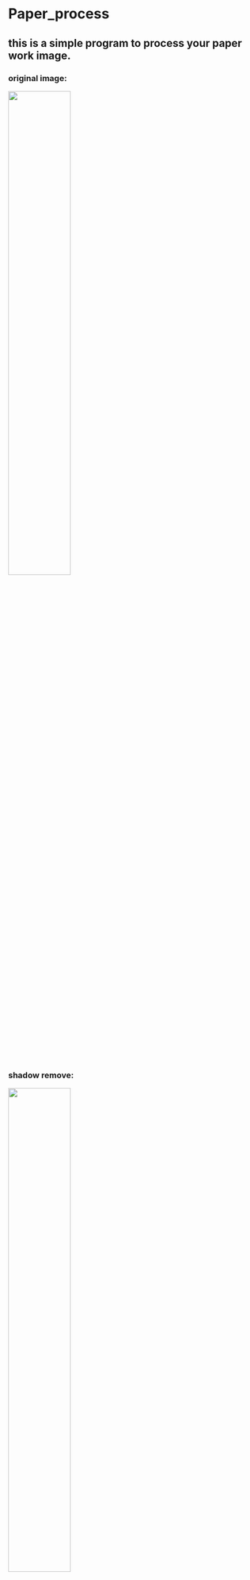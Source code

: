 # Paper_process
## this is a simple program to process your paper work image.
### original image:
<img src="https://raw.githubusercontent.com/Max1993914/Paper_process/master/images/1.jpg" width="50%" height="50%"/><br>
### shadow remove:
<img src="https://raw.githubusercontent.com/Max1993914/Paper_process/master/images/1_rs.jpg" width="50%" height="50%"/><br>
## prerequisite:
python3 <br>
opencv=3.4.2.16 (around this version should be okay)
## run:
python run.py --image_address "address of your original images folder" --output_address "address of your output images folder" 
              --type_of_process 0 <br>
type_of_process: 0: remove shadow and enhence contrast.
